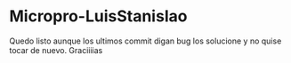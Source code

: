 # Micropro-LuisStanislao
Quedo listo aunque los ultimos commit digan bug los solucione y no quise tocar de nuevo. Graciiiias
